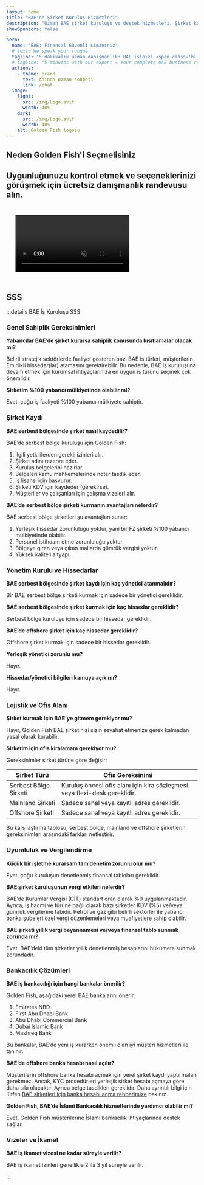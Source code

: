 ```yaml
---
layout: home
title: "BAE'de Şirket Kuruluş Hizmetleri"
description: "Uzman BAE şirket kuruluşu ve destek hizmetleri. Şirket kurulumu, bankacılık, vergi, hukuk ve vize çözümleri. Onay sonrası ödeme yapın."
showSponsors: false

hero:
  name: "BAE: Finansal Güvenli Limanınız"
  # text: We speak your tongue
  tagline: "5 dakikalık uzman danışmanlık: BAE işinizi <span class='hl'>risksiz</span> kurmanın yollarını keşfedin"
  # tagline: "5 minutes with our expert = Your complete UAE business roadmap"
  actions:
    - theme: brand
      text: Anında uzman sohbeti
      link: /chat
  image:
    light:
      src: /img/Logo.avif
      width: 40%
    dark:
      src: /img/Logo.avif
      width: 40%
    alt: Golden Fish logosu
---
```


<FeatureBlock :card="{
  title: 'Şirket Kuruluş Rehberi',
  details: 'Free zone, offshore, mainland, branch şirketlerinin kurulumu için eksiksiz rehber. \n\n* Free Zones ve Mainland\'de %100 Yabancı Mülkiyet imkanı\n* Düşük Vergi Oranları - sadece %9 kurumlar vergisi\n* Döviz Kontrolü Yok - kolay sermaye geri transferi\n\n[Learn more](/uae-business/offer/company-registration/)',
  link: '/uae-business/offer/company-registration/',
  src: {
    light: '/img/iStock-2051326997.avif',
    dark: '/img/iStock-1448478309.jpg',
    width: '100%'
  },
  inversion: false
}" />

<FeatureBlock :card="{
  title: 'Bankacılık Çözümleri',
  details: 'BAE\'nin güvenilir bankalarında kolayca ticari veya kişisel banka hesabı açın. \n\n* Devlet onayları için uçtan uca PRO hizmetleri\n* Tam bankacılık paketi kurulumu\n* **%96 başarı oranı**\n\n[Learn more](/uae-business/offer/banking/)',
  link: '/uae-business/offer/banking/',
  src: {
    light: '/img/iStock-2153786564.avif',
    dark: '/img/iStock-2166793628.avif',
    width: '100%'
  },
  inversion: true
}" />

<FeatureBlock :card="{
  title: 'Golden Visa & Oturma İzni',
  details: 'Uzun süreli oturum için BAE **Golden Visa** alın, sorunsuz başvuru süreci ile. \n\n* **Her 6 ayda bir BAE\'ye giriş zorunluluğu yok**\n* Nitelikli koşullar sağlandığında yenileme seçeneği ile 10 yıl geçerlilik\n* %92 başarı oranı\n\n[Learn more](/uae-business/offer/golden-visa/)',
  link: '/uae-business/offer/golden-visa/',
  src: {
    light: '/img/iStock-1312241253.avif',
    dark: '/img/ILONMASKID.webp',
    width: '100%'
  },
  inversion: false
}" />

<FeatureCards :features="[
  {
    title: 'Uyum Hizmetleri',
    details: 'Uzmanlarımız, ESR raporları ve UBO bildirimleri dahil olmak üzere karmaşık BAE düzenleyici gereksinimlerinde size rehberlik eder.',
    items: [],
    linkText: 'Learn more',
    link: '/uae-business/company-registration/Protect-Your-Business',
    icon: {
      light: '/img/iStock-1299393716.avif',
      dark: '/img/iStock-2149731304.avif',
      alt: 'Uyum Hizmetleri'
    }
  },
  {
    title: 'Kurumlar Vergisi & KDV',
    details: 'Uzman tavsiyesi ile Federal Vergi Otoritesi (FTA) nezdinde Kurumlar Vergisi ve KDV yükümlülüklerine uyum sağlanır.',
    items: [],
    linkText: 'Learn more',
    link: '/uae-business/company-registration/accounting-legal',
    icon: {
      light: '/img/iStock-1018285934.avif',
      dark: '/img/iStock-584576538.avif',
      alt: 'Vergi Hizmetleri'
    }
  },
  {
    title: 'Hukuki Hizmetler',
    details: 'Hukuk ekibimiz, BAE yasaları kapsamında birleşme ve devralmalar, kurumsal yeniden yapılandırma, finansman ve uyuşmazlık çözümü konularında danışmanlık verir.',
    items: [],
    linkText: 'Learn more',
    link: '/uae-business/company-registration/Protect-Your-Business',
    icon: {
      light: '/img/iStock-650045508.avif',
      dark: '/img/iStock-1498627598.avif',
      alt: 'Hukuki Hizmetler'
    }
  },
  {
    title: 'Muhasebe & Bordro',
    details: 'Muhasebecilerimiz finansman yönetimi, defter tutma, mutabakat, bordro ve denetim desteği sağlar, işe alım maliyetlerinden tasarruf ettirir.',
    items: [],
    linkText: 'Learn more',
    link: '/resources/contacts',
    icon: {
      light: '/img/iStock-1022793868.avif',
      dark: '/img/iStock-1320130292.jpg',
      alt: 'Muhasebe Hizmetleri'
    }
  },
]" />

## Neden Golden Fish'i Seçmelisiniz

<BenefitsList :features="[
  {
    icon: '🏢',
    title: 'Yerel BAE Uzmanlığı',
    text: 'Dubai\'deki uzmanlarımız, sürecin her adımında profesyonel rehberlik sağlar.'
  },
  {
    icon: '📊',
    title: 'Kanıtlanmış Başarı Oranı',
    text: 'Premium işlemimizle yüzlerce vize, banka hesabı ve şirket kaydı için %90\'ın üzerinde onay oranı.'
  },
  {
    icon: '💸',
    title: '**Başarıya Dayalı Ücretler**',
    text: '[Onaydan sonra ödeme yapın](/uae-business/benefits/success-based-fees). Gizli maliyet olmadan tam şeffaflık.'
  },
]" />

## Uygunluğunuzu kontrol etmek ve seçeneklerinizi görüşmek için ücretsiz danışmanlık randevusu alın.

<video autoplay muted playsinline style="padding: 24px">
  <source src="/img/iStock-2185906461.mp4" type="video/mp4">
</video>

<ContactForm buttonText="Bir uzmana danışın" />

## SSS

:::details BAE İş Kuruluşu SSS

### Genel Sahiplik Gereksinimleri

**Yabancılar BAE’de şirket kurarsa sahiplik konusunda kısıtlamalar olacak mı?**

Belirli stratejik sektörlerde faaliyet gösteren bazı BAE iş türleri, müşterilerin Emirlikli hissedar(lar) atamasını gerektirebilir. Bu nedenle, BAE iş kuruluşuna devam etmek için kurumsal ihtiyaçlarınıza en uygun iş türünü seçmek çok önemlidir.

**Şirketim %100 yabancı mülkiyetinde olabilir mi?**

Evet, çoğu iş faaliyeti %100 yabancı mülkiyete sahiptir.

### Şirket Kaydı

**BAE serbest bölgesinde şirket nasıl kaydedilir?**

BAE’de serbest bölge kuruluşu için Golden Fish:

1. İlgili yetkililerden gerekli izinleri alır.
2. Şirket adını rezerve eder.
3. Kuruluş belgelerini hazırlar.
4. Belgeleri kamu mahkemelerinde noter tasdik eder.
5. İş lisansı için başvurur.
6. Şirketi KDV için kaydeder (gerekirse).
7. Müşteriler ve çalışanları için çalışma vizeleri alır.

**BAE’de serbest bölge şirketi kurmanın avantajları nelerdir?**

BAE serbest bölge şirketleri şu avantajları sunar:

1. Yerleşik hissedar zorunluluğu yoktur, yani bir FZ şirketi %100 yabancı mülkiyetinde olabilir.
2. Personel istihdam etme zorunluluğu yoktur.
3. Bölgeye giren veya çıkan mallarda gümrük vergisi yoktur.
4. Yüksek kaliteli altyapı.

### Yönetim Kurulu ve Hissedarlar

**BAE serbest bölgesinde şirket kaydı için kaç yönetici atanmalıdır?**

Bir BAE serbest bölge şirketi kurmak için sadece bir yönetici gereklidir.

**BAE serbest bölgesinde şirket kurmak için kaç hissedar gereklidir?**

Serbest bölge kuruluşu için sadece bir hissedar gereklidir.

**BAE’de offshore şirket için kaç hissedar gereklidir?**

Offshore şirket kurmak için sadece bir hissedar gereklidir.

**Yerleşik yönetici zorunlu mu?**

Hayır.

**Hissedar/yönetici bilgileri kamuya açık mı?**

Hayır.

### Lojistik ve Ofis Alanı

**Şirket kurmak için BAE’ye gitmem gerekiyor mu?**

Hayır, Golden Fish BAE şirketinizi sizin seyahat etmenize gerek kalmadan yasal olarak kurabilir.

**Şirketim için ofis kiralamam gerekiyor mu?**

Gereksinimler şirket türüne göre değişir:

| Şirket Türü           | Ofis Gereksinimi                                                           |
| --------------------- | -------------------------------------------------------------------------- |
| Serbest Bölge Şirketi | Kuruluş öncesi ofis alanı için kira sözleşmesi veya flexi-desk gereklidir. |
| Mainland Şirketi      | Sadece sanal veya kayıtlı adres gereklidir.                                |
| Offshore Şirketi      | Sadece sanal veya kayıtlı adres gereklidir.                                |

Bu karşılaştırma tablosu, serbest bölge, mainland ve offshore şirketlerin gereksinimleri arasındaki farkları netleştirir.

### Uyumluluk ve Vergilendirme

**Küçük bir işletme kurarsam tam denetim zorunlu olur mu?**

Evet, çoğu kuruluşun denetlenmiş finansal tabloları gereklidir.

**BAE şirket kuruluşunun vergi etkileri nelerdir?**

BAE’de Kurumlar Vergisi (CIT) standart oran olarak %9 uygulanmaktadır. Ayrıca, iş hacmi ve türüne bağlı olarak bazı şirketler KDV (%5) ve/veya gümrük vergilerine tabidir. Petrol ve gaz gibi belirli sektörler ile yabancı banka şubeleri özel vergi düzenlemeleri veya muafiyetlere sahip olabilir.

**BAE şirketi yıllık vergi beyannamesi ve/veya finansal tablo sunmak zorunda mı?**

Evet, BAE’deki tüm şirketler yıllık denetlenmiş hesaplarını hükümete sunmak zorundadır.

### Bankacılık Çözümleri

**BAE iş bankacılığı için hangi bankalar önerilir?**

Golden Fish, aşağıdaki yerel BAE bankalarını önerir:

1. Emirates NBD
2. First Abu Dhabi Bank
3. Abu Dhabi Commercial Bank
4. Dubai Islamic Bank
5. Mashreq Bank

Bu bankalar, BAE’de yeni iş kurarken önemli olan iyi müşteri hizmetleri ile tanınır.

**BAE’de offshore banka hesabı nasıl açılır?**

Müşterilerin offshore banka hesabı açmak için yerel şirket kaydı yaptırmaları gerekmez. Ancak, KYC prosedürleri yerleşik şirket hesabı açmaya göre daha sıkı olacaktır. Ayrıca belge tasdikleri gereklidir. Daha ayrıntılı bilgi için lütfen [BAE şirketleri için banka hesabı açma rehberimize](./uae-business/company-registration/banking) bakınız.

**Golden Fish, BAE’de İslami Bankacılık hizmetlerinde yardımcı olabilir mi?**

Evet, Golden Fish müşterilerine İslami bankacılık ihtiyaçlarında destek sağlar.

### Vizeler ve İkamet

**BAE iş ikamet vizesi ne kadar süreyle verilir?**

BAE iş ikamet izinleri genellikle 2 ila 3 yıl süreyle verilir.

:::
